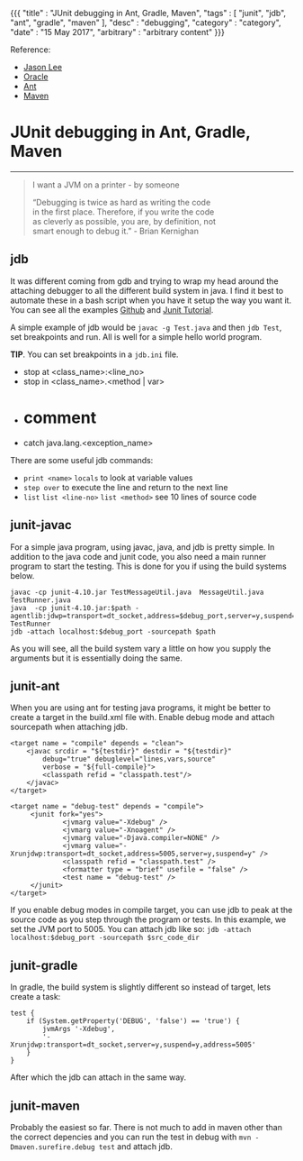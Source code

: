 
{{{
  "title" : "JUnit debugging in Ant, Gradle, Maven",
  "tags" : [ "junit", "jdb", "ant", "gradle", "maven" ],
  "desc" : "debugging",
  "category" : "category",
  "date" : "15 May 2017",
  "arbitrary" : "arbitrary content"
}}}

[1]: https://github.com/sl424/junit-debugging.git 		"Github"
[1]: https://www.tutorialspoint.com/junit/index.htm 	"Junit Tutorial"

Reference:

+ [Jason Lee](http://www.jasondl.ee/posts/2013/gradle-tip-attaching-a-debugger.html)
+ [Oracle](http://docs.oracle.com/javase/7/docs/technotes/tools/windows/jdb.html)
+ [Ant](https://ant.apache.org/manual/Tasks/junit.html)
+ [Maven](http://maven.apache.org/surefire/maven-surefire-plugin/examples/junit.html)


# JUnit debugging in Ant, Gradle, Maven #
---

> I want a JVM on a printer - by someone
> 
> “Debugging is twice as hard as writing the code                                
> in the first place.  Therefore, if you write the code                          
> as cleverly as possible, you are, by definition, not                           
> smart enough to debug it.”  - Brian Kernighan

## jdb ##
It was different coming from gdb and trying to wrap my head around the attaching debugger to all the different build system in java. I find it best to automate these in a bash script when you have it setup the way you want it. You can see all the examples [Github][1] and [Junit Tutorial][1].

A simple example of jdb would be `javac -g Test.java` and then `jdb Test`, set breakpoints and run. All is well for a simple hello world program. 

**TIP**. You can set breakpoints in a `jdb.ini` file.

* stop at <class_name>:<line_no>
* stop in <class_name>.<method | var>
* # comment 
* catch java.lang.<exception_name>

There are some useful jdb commands:

* `print <name>` `locals` to look at variable values
* `step over` to execute the line and return to the next line
* `list` `list <line-no>` `list <method>` see 10 lines of source code

## junit-javac ##

For a simple java program, using javac, java, and jdb is pretty simple. In addition to the java code and junit code, you also need a main runner program to start the testing. This is done for you if using the build systems below.

	javac -cp junit-4.10.jar TestMessageUtil.java  MessageUtil.java TestRunner.java
	java  -cp junit-4.10.jar:$path -agentlib:jdwp=transport=dt_socket,address=$debug_port,server=y,suspend=y TestRunner
	jdb -attach localhost:$debug_port -sourcepath $path

As you will see, all the build system vary a little on how you supply the arguments but it is essentially doing the same.


## junit-ant ##

When you are using ant for testing java programs, it might be better to create a target in the build.xml file with. Enable debug mode and attach sourcepath when attaching jdb. 

	<target name = "compile" depends = "clean">
		<javac srcdir = "${testdir}" destdir = "${testdir}" 
			debug="true" debuglevel="lines,vars,source" 
			verbose = "${full-compile}"> 
			<classpath refid = "classpath.test"/>
		</javac>
	</target>      

	<target name = "debug-test" depends = "compile">
		 <junit fork="yes">
				 <jvmarg value="-Xdebug" />
				 <jvmarg value="-Xnoagent" />
				 <jvmarg value="-Djava.compiler=NONE" />
				 <jvmarg value="-Xrunjdwp:transport=dt_socket,address=5005,server=y,suspend=y" />
				 <classpath refid = "classpath.test" />
				 <formatter type = "brief" usefile = "false" />
				 <test name = "debug-test" />
		 </junit>
	</target>

If you enable debug modes in compile target, you can use jdb to peak at the source code as you step through the program or tests. In this example, we set the JVM port to 5005. You can attach jdb like so: `jdb -attach localhost:$debug_port -sourcepath $src_code_dir`

## junit-gradle ##

In gradle, the build system is slightly different so instead of target, lets create a task:

                                                                               
	test {
		if (System.getProperty('DEBUG', 'false') == 'true') { 
			jvmArgs '-Xdebug', 
			'-Xrunjdwp:transport=dt_socket,server=y,suspend=y,address=5005'
		}
	}

After which the jdb can attach in the same way. 


## junit-maven ##

Probably the easiest so far. There is not much to add in maven other than the correct depencies and you can run the test in debug with ` mvn -Dmaven.surefire.debug test ` and attach jdb. 

